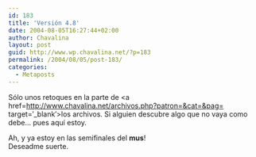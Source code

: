 ```yaml
---
id: 183
title: 'Versión 4.8'
date: 2004-08-05T16:27:44+02:00
author: Chavalina
layout: post
guid: http://www.wp.chavalina.net/?p=183
permalink: /2004/08/05/post-183/
categories:
  - Metaposts
---
```

Sólo unos retoques en la parte de <a href=http://www.chavalina.net/archivos.php?patron=&cat=&pag= target=&prime;_blank&prime;>los archivos</a>. Si alguien descubre algo que no vaya como debe… pues aquí estoy.

Ah, y ya estoy en las semifinales del **mus**!  
Deseadme suerte.